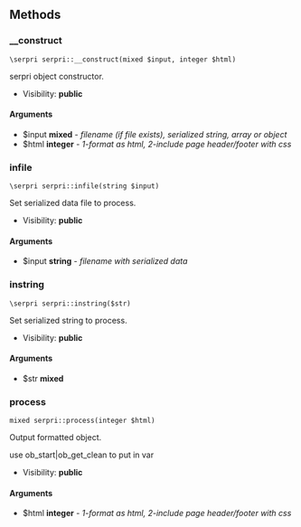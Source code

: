 Methods
-------

### __construct

    \serpri serpri::__construct(mixed $input, integer $html)

serpri object constructor.

* Visibility: **public**

#### Arguments
* $input **mixed** - *filename (if file exists), serialized string, array or object*
* $html **integer** - *1-format as html, 2-include page header/footer with css*

### infile

    \serpri serpri::infile(string $input)

Set serialized data file to process.

* Visibility: **public**

#### Arguments
* $input **string** - *filename with serialized data*

### instring

    \serpri serpri::instring($str)

Set serialized string to process.

* Visibility: **public**

#### Arguments
* $str **mixed**

### process

    mixed serpri::process(integer $html)

Output formatted object.

use ob_start|ob_get_clean to put in var

* Visibility: **public**

#### Arguments
* $html **integer** - *1-format as html, 2-include page header/footer with css*


